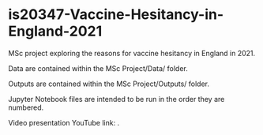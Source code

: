 # is20347-Vaccine-Hesitancy-in-England-2021
MSc project exploring the reasons for vaccine hesitancy in England in 2021.

Data are contained within the MSc Project/Data/ folder.

Outputs are contained within the MSc Project/Outputs/ folder.

Jupyter Notebook files are intended to be run in the order they are numbered.

Video presentation YouTube link: .
